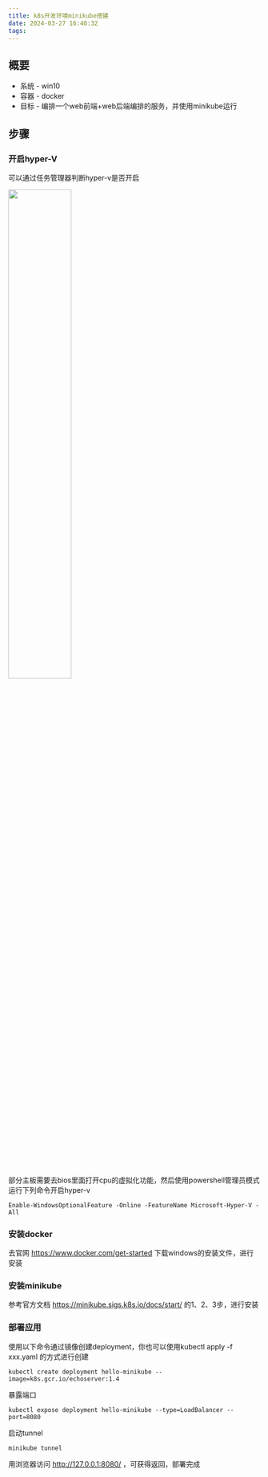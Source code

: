 ```yaml
---
title: k8s开发环境minikube搭建
date: 2024-03-27 16:40:32
tags:
---
```


## 概要
+ 系统 - win10
+ 容器 - docker
+ 目标 - 编排一个web前端+web后端编排的服务，并使用minikube运行
## 步骤
### 开启hyper-V
可以通过任务管理器判断hyper-v是否开启

<img src="taskmanager.png" style="width:50%">

部分主板需要去bios里面打开cpu的虚拟化功能，然后使用powershell管理员模式运行下列命令开启hyper-v
```shell
Enable-WindowsOptionalFeature -Online -FeatureName Microsoft-Hyper-V -All
```
### 安装docker
去官网 https://www.docker.com/get-started 下载windows的安装文件，进行安装
### 安装minikube
参考官方文档 https://minikube.sigs.k8s.io/docs/start/ 的1、2、3步，进行安装
### 部署应用
使用以下命令通过镜像创建deployment，你也可以使用kubectl apply -f xxx.yaml 的方式进行创建
```shell
kubectl create deployment hello-minikube --image=k8s.gcr.io/echoserver:1.4
```
暴露端口
```shell
kubectl expose deployment hello-minikube --type=LoadBalancer --port=8080
```
启动tunnel
```shell
minikube tunnel
```
用浏览器访问 http://127.0.0.1:8080/ ，可获得返回，部署完成